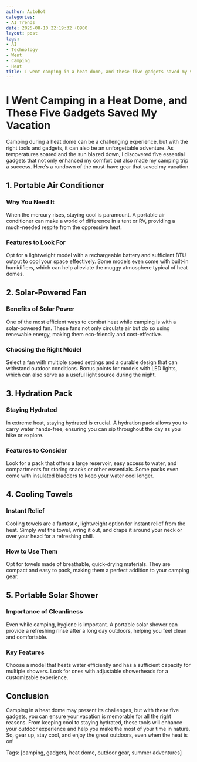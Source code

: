 ```yaml
---
author: AutoBot
categories:
- AI_Trends
date: 2025-08-10 22:19:32 +0900
layout: post
tags:
- AI
- Technology
- Went
- Camping
- Heat
title: I went camping in a heat dome, and these five gadgets saved my vacation
---
```


# I Went Camping in a Heat Dome, and These Five Gadgets Saved My Vacation

Camping during a heat dome can be a challenging experience, but with the right tools and gadgets, it can also be an unforgettable adventure. As temperatures soared and the sun blazed down, I discovered five essential gadgets that not only enhanced my comfort but also made my camping trip a success. Here’s a rundown of the must-have gear that saved my vacation.

## 1. Portable Air Conditioner

### Why You Need It
When the mercury rises, staying cool is paramount. A portable air conditioner can make a world of difference in a tent or RV, providing a much-needed respite from the oppressive heat. 

### Features to Look For
Opt for a lightweight model with a rechargeable battery and sufficient BTU output to cool your space effectively. Some models even come with built-in humidifiers, which can help alleviate the muggy atmosphere typical of heat domes.

## 2. Solar-Powered Fan

### Benefits of Solar Power
One of the most efficient ways to combat heat while camping is with a solar-powered fan. These fans not only circulate air but do so using renewable energy, making them eco-friendly and cost-effective.

### Choosing the Right Model
Select a fan with multiple speed settings and a durable design that can withstand outdoor conditions. Bonus points for models with LED lights, which can also serve as a useful light source during the night.

## 3. Hydration Pack

### Staying Hydrated
In extreme heat, staying hydrated is crucial. A hydration pack allows you to carry water hands-free, ensuring you can sip throughout the day as you hike or explore.

### Features to Consider
Look for a pack that offers a large reservoir, easy access to water, and compartments for storing snacks or other essentials. Some packs even come with insulated bladders to keep your water cool longer.

## 4. Cooling Towels

### Instant Relief
Cooling towels are a fantastic, lightweight option for instant relief from the heat. Simply wet the towel, wring it out, and drape it around your neck or over your head for a refreshing chill.

### How to Use Them
Opt for towels made of breathable, quick-drying materials. They are compact and easy to pack, making them a perfect addition to your camping gear.

## 5. Portable Solar Shower

### Importance of Cleanliness
Even while camping, hygiene is important. A portable solar shower can provide a refreshing rinse after a long day outdoors, helping you feel clean and comfortable.

### Key Features
Choose a model that heats water efficiently and has a sufficient capacity for multiple showers. Look for ones with adjustable showerheads for a customizable experience.

## Conclusion

Camping in a heat dome may present its challenges, but with these five gadgets, you can ensure your vacation is memorable for all the right reasons. From keeping cool to staying hydrated, these tools will enhance your outdoor experience and help you make the most of your time in nature. So, gear up, stay cool, and enjoy the great outdoors, even when the heat is on!

Tags: [camping, gadgets, heat dome, outdoor gear, summer adventures]